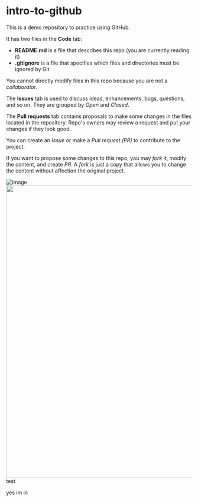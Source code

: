 # intro-to-github

This is a demo repository to practice using GitHub.

It has two files in the **Code** tab:

- **README.md** is a file that describes this repo (you are currently reading it)
- **.gitignore** is a file that specifies which files and directories must be ignored by Git

You cannot directly modify files in this repo because you are not a _collaborator_.

The **Issues** tab is used to discuss ideas, enhancements, bugs, questions, and so on. They are grouped by _Open_ and _Closed_.

The **Pull requests** tab contains proposals to make some changes in the files located in the repository. Repo's owners may review a request and put your changes if they look good.

You can create an _Issue_ or make a _Pull request (PR)_ to contribute to the project.

If you want to propose some changes to this repo, you may _fork_ it, modify the content, and create _PR_. A _fork_ is just a copy that allows you to change the content without affection the original project.

![image](https://user-images.githubusercontent.com/89562897/141726946-c73038f0-5c1a-4a9c-8f42-b6a114a59ead.png?v=4&s=20000)
<img src="https://user-images.githubusercontent.com/89562897/141726946-c73038f0-5c1a-4a9c-8f42-b6a114a59ead.png" width="4000" height="790">
test

yes im in
